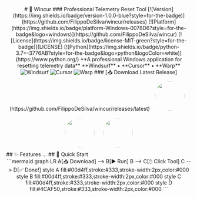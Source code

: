 <div align="center">
# 🎯 Wincur
### Professional Telemetry Reset Tool
[![Version](https://img.shields.io/badge/version-1.0.0-blue?style=for-the-badge)](https://github.com/FilippoDeSilva/wincur/releases)
[![Platform](https://img.shields.io/badge/platform-Windows-0078D6?style=for-the-badge&logo=windows)](https://github.com/FilippoDeSilva/wincur)
[![License](https://img.shields.io/badge/license-MIT-green?style=for-the-badge)](LICENSE)
[![Python](https://img.shields.io/badge/python-3.7+-3776AB?style=for-the-badge&logo=python&logoColor=white)](https://www.python.org/)
**A professional Windows application for resetting telemetry data**
**Windsurf** • **Cursor** • **Warp**
<img src="https://img.shields.io/badge/🌀_Windsurf-Reset-00d4ff?style=flat-square" alt="Windsurf">
<img src="https://img.shields.io/badge/💻_Cursor-Reset-00d4ff?style=flat-square" alt="Cursor">
<img src="https://img.shields.io/badge/🚀_Warp-Reset-00d4ff?style=flat-square" alt="Warp">
### [📥 Download Latest Release](https://github.com/FilippoDeSilva/wincur/releases/latest)
<img src="assets/windsurf.jpg" width="80" style="border-radius: 50%; margin: 10px;">
<img src="assets/cursor.jpg" width="80" style="border-radius: 50%; margin: 10px;">
<img src="assets/warp.jpg" width="80" style="border-radius: 50%; margin: 10px;">
</div>
## ✨ Features
...
## 🚀 Quick Start
<div align="center">
```mermaid
graph LR
 A[📥 Download] --> B[▶️ Run]
 B --> C[🖱️ Click Tool]
 C --> D[✅ Done!]
 style A fill:#00d4ff,stroke:#333,stroke-width:2px,color:#000
 style B fill:#00d4ff,stroke:#333,stroke-width:2px,color:#000
 style C fill:#00d4ff,stroke:#333,stroke-width:2px,color:#000
 style D fill:#4CAF50,stroke:#333,stroke-width:2px,color:#000
```
</div>
